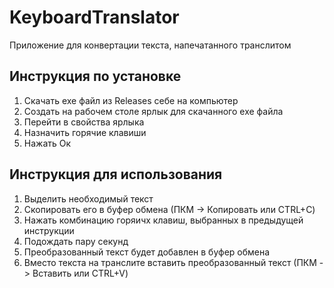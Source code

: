 # KeyboardTranslator

Приложение для конвертации текста, напечатанного транслитом

## Инструкция по установке
1. Скачать exe файл из Releases себе на компьютер
2. Создать на рабочем столе ярлык для скачанного exe файла
3. Перейти в свойства ярлыка
4. Назначить горячие клавиши
5. Нажать Ок

## Инструкция для использования
1. Выделить необходимый текст
2. Скопировать его в буфер обмена (ПКМ -> Копировать или CTRL+C)
3. Нажать комбинацию горяичх клавиш, выбранных в предыдущей инструкции
4. Подождать пару секунд
5. Преобразованный текст будет добавлен в буфер обмена
6. Вместо текста на транслите вставить преобразованный текст (ПКМ -> Вставить или CTRL+V)
